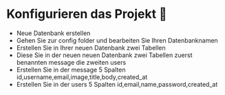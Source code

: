 # Konfigurieren  das Projekt 🎉
* Neue Datenbank erstellen
* Gehen Sie zur config folder und bearbeiten Sie Ihren Datenbanknamen
* Erstellen Sie in Ihrer neuen Datenbank zwei Tabellen
* Diese Sie in der neuen neuen Datenbank zwei Tabellen zuerst benannten message die zweiten users
* Erstellen Sie in der message 5 Spalten id,username,email,image,title,body,created_at
* Erstellen Sie in der users 5 Spalten id,email,name,password,created_at

